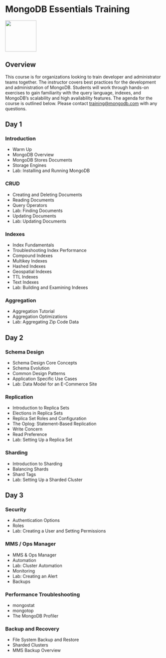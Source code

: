 # MongoDB Essentials Training

<img src="img/mongodb-university-logo.png" class="floatright single" style="width: 100px">

## Overview

This course is for organizations looking to train developer and administrator teams together. The instructor covers best practices for the development and administration of MongoDB. Students will work through hands-on exercises to gain familiarity with the query language, indexes, and MongoDB’s scalability and high availability features. The agenda for the course is outlined below. Please contact <a href="mailto:training@mongodb.com">training@mongodb.com</a> with any questions.

## Day 1

### Introduction

* Warm Up
* MongoDB Overview
* MongoDB Stores Documents
* Storage Engines
* Lab: Installing and Running MongoDB

### CRUD

* Creating and Deleting Documents
* Reading Documents
* Query Operators
* Lab: Finding Documents
* Updating Documents
* Lab: Updating Documents

### Indexes

* Index Fundamentals
* Troubleshooting Index Performance
* Compound Indexes
* Multikey Indexes
* Hashed Indexes
* Geospatial Indexes
* TTL Indexes
* Text Indexes
* Lab: Building and Examining Indexes

### Aggregation

* Aggregation Tutorial
* Aggregation Optimizations
* Lab: Aggregating Zip Code Data


## Day 2

### Schema Design

* Schema Design Core Concepts
* Schema Evolution
* Common Design Patterns
* Application Specific Use Cases
* Lab: Data Model for an E-Commerce Site

### Replication

* Introduction to Replica Sets
* Elections in Replica Sets
* Replica Set Roles and Configuration
* The Oplog: Statement-Based Replication
* Write Concern
* Read Preference
* Lab: Setting Up a Replica Set

### Sharding

* Introduction to Sharding
* Balancing Shards
* Shard Tags
* Lab: Setting Up a Sharded Cluster

## Day 3

### Security

* Authentication Options
* Roles
* Lab: Creating a User and Setting Permissions

### MMS / Ops Manager

* MMS & Ops Manager
* Automation
* Lab: Cluster Automation
* Monitoring
* Lab: Creating an Alert
* Backups

### Performance Troubleshooting

* mongostat
* mongotop
* The MongoDB Profiler

### Backup and Recovery

* File System Backup and Restore
* Sharded Clusters
* MMS Backup Overview

<style>#resources_table{display:none;}</style>